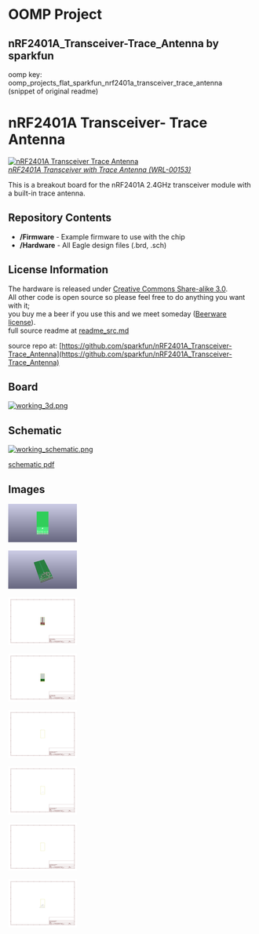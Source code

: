 # OOMP Project  
## nRF2401A_Transceiver-Trace_Antenna  by sparkfun  
  
oomp key: oomp_projects_flat_sparkfun_nrf2401a_transceiver_trace_antenna  
(snippet of original readme)  
  
nRF2401A Transceiver- Trace Antenna  
==================================  
[![nRF2401A Transceiver Trace Antenna](https://dlnmh9ip6v2uc.cloudfront.net/images/products/1/5/3/00153-01_i_ma.jpg)    
*nRF2401A Transceiver with Trace Antenna (WRL-00153)*](https://github.com/sparkfun/nRF2401A_Transceiver-Trace_Antenna)  
  
This is a breakout board for the nRF2401A 2.4GHz transceiver module with a built-in trace antenna.   
  
Repository Contents  
-------------------  
* **/Firmware** - Example firmware to use with the chip  
* **/Hardware** - All Eagle design files (.brd, .sch)  
  
  
License Information  
-------------------  
The hardware is released under [Creative Commons Share-alike 3.0](http://creativecommons.org/licenses/by-sa/3.0/).    
All other code is open source so please feel free to do anything you want with it;   
you buy me a beer if you use this and we meet someday ([Beerware license](http://en.wikipedia.org/wiki/Beerware)).  
  full source readme at [readme_src.md](readme_src.md)  
  
source repo at: [https://github.com/sparkfun/nRF2401A_Transceiver-Trace_Antenna](https://github.com/sparkfun/nRF2401A_Transceiver-Trace_Antenna)  
## Board  
  
[![working_3d.png](working_3d_600.png)](working_3d.png)  
## Schematic  
  
[![working_schematic.png](working_schematic_600.png)](working_schematic.png)  
  
[schematic pdf](working_schematic.pdf)  
## Images  
  
[![working_3D_bottom.png](working_3D_bottom_140.png)](working_3D_bottom.png)  
  
[![working_3D_top.png](working_3D_top_140.png)](working_3D_top.png)  
  
[![working_assembly_page_01.png](working_assembly_page_01_140.png)](working_assembly_page_01.png)  
  
[![working_assembly_page_02.png](working_assembly_page_02_140.png)](working_assembly_page_02.png)  
  
[![working_assembly_page_03.png](working_assembly_page_03_140.png)](working_assembly_page_03.png)  
  
[![working_assembly_page_04.png](working_assembly_page_04_140.png)](working_assembly_page_04.png)  
  
[![working_assembly_page_05.png](working_assembly_page_05_140.png)](working_assembly_page_05.png)  
  
[![working_assembly_page_06.png](working_assembly_page_06_140.png)](working_assembly_page_06.png)  
